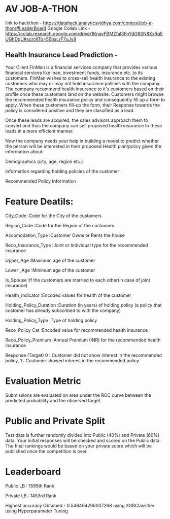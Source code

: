 # AV JOB-A-THON
link to hackthon - https://datahack.analyticsvidhya.com/contest/job-a-thon/#LeaderBoard
Google Collab Link - https://colab.research.google.com/drive/1KnavFBMZfal3FnYdO8SN8XxRqEUGhDqU#scrollTo=5EbsLrF7uJv9
## Health Insurance Lead Prediction - 

Your Client FinMan is a financial services company that provides various financial services like loan, investment funds, insurance etc. to its customers. FinMan wishes to cross-sell health insurance to the existing customers who may or may not hold insurance policies with the company. The company recommend health insurance to it's customers based on their profile once these customers land on the website. Customers might browse the recommended health insurance policy and consequently fill up a form to apply. When these customers fill-up the form, their Response towards the policy is considered positive and they are classified as a lead.

Once these leads are acquired, the sales advisors approach them to convert and thus the company can sell proposed health insurance to these leads in a more efficient manner.

Now the company needs your help in building a model to predict whether the person will be interested in their proposed Health plan/policy given the information about:

Demographics (city, age, region etc.)

Information regarding holding policies of the customer

Recommended Policy Information

# Feature Deatils:
City_Code :Code for the City of the customers 

Region_Code :Code for the Region of the customers 

Accomodation_Type :Customer Owns or Rents the house 

Reco_Insurance_Type :Joint or Individual type for the recommended insurance 

Upper_Age :Maximum age of the customer 

Lower _Age :Minimum age of the customer 

Is_Spouse :If the customers are married to each other(in case of joint insurance) 

Health_Indicator :Encoded values for health of the customer 

Holding_Policy_Duration :Duration (in years) of holding policy (a policy that customer has already subscribed to with the company) 

Holding_Policy_Type :Type of holding policy 

Reco_Policy_Cat :Encoded value for recommended health insurance 

Reco_Policy_Premium :Annual Premium (INR) for the recommended health insurance 

Response (Target) 0 : Customer did not show interest in the recommended policy, 1 : Customer showed interest in the recommended policy

# Evaluation Metric

Submissions are evaluated on area under the ROC curve between the predicted probability and the observed target.

# Public and Private Split

Test data is further randomly divided into Public (40%) and Private (60%) data. Your initial responses will be checked and scored on the Public data. The final rankings would be based on your private score which will be published once the competition is over.

# Leaderboard

Public LB : 1595th Rank

Private LB : 1453rd Rank

Highest accuracy Obtained - 0.548464266007268 using XGBClassifier using Hyperparameter Tuning
